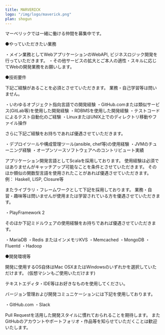 ```yaml
---
title: MARVERICK 
logo: "/img/logo/maverick.png"
plan: shogun
---
```

マーベリックでは一緒に働ける仲間を募集中です。
 
●やっていただきたい業務
 
・メイン業務としてWebアプリケーションのWebAPI, ビジネスロジック開発を行っていただきます。
・その他サービスの拡大とご本人の適性・スキルに応じてWebの開発業務をお願いします。
 
●技術要件
 
下記ご経験があることを必須とさせていただきます。
業務・自己学習等は問いません。
 
・いわゆるオブジェクト指向言語での開発経験
・GitHub.comまたは類似サービス(GitLab等)を使用した開発経験
・RDBMSを使用した開発経験
・テストコードによるテスト自動化のご経験
・LinuxまたはUNIX上でのディレクトリ移動やファイル操作
 
さらに下記ご経験をお持ちであれば優遇させていただきます。
 
・デプロイツールや構成管理ツール(ansible, chef等)の使用経験
・JVMのチューニング経験
・オープンソースソフトウェアへのコントリビュート実績
 
アプリケーション開発言語としてScalaを採用しております。
使用経験は必須ではありませんがキャッチアップ可能なことを条件とさせていただきます。
そのほか類似の関数型言語を使用されたことがあれば優遇させていただきます。
例： Haskell, LISP, Closure等
 
またライブラリ・フレームワークとして下記を採用しております。
業務・自習・趣味等は問いませんが使用または学習されている方を優遇させていただきます。
 
・PlayFramework 2
 
そのほか下記ミドルウェアの使用経験をお持ちであれば優遇させていただきます。
 
・MariaDB
・Redis またはインメモリKVS
・Memcached
・MongoDB
・Fluentd
・Hadoop
 
●開発環境等
 
開発に使用するOS自体はMac OSXまたはWindowsのいずれかを選択していただけます。
(仮想マシンもご使用いただけます)
 
テキストエディタ・IDE等はお好きなものを使用してください。
 
バージョン管理および開発コミュニケーションには下記を使用しております。
 
・GitHub.com
・Slack
 
Pull Requestを活用した開発スタイルに慣れておられることを期待します。
またGitHubのアカウントやポートフォリオ・作品等を知らせていただくことは歓迎いたします。
